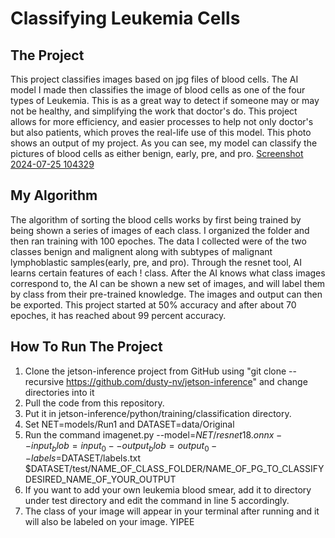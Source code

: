 # Classifying Leukemia Cells
## The Project
This project classifies images based on jpg files of blood cells. The AI model I made then classifies the image of blood cells as one of the four types of Leukemia. This is as a great way to detect if someone may or may not be healthy, and simplifying the work that doctor's do. This project allows for more efficiency, and easier processes to help not only doctor's but also patients, which proves the real-life use of this model.
This photo shows an output of my project. As you can see, my model can classify the pictures of blood cells as either benign, early, pre, and pro.
[Screenshot 2024-07-25 104329](https://github.com/user-attachments/assets/f7ac0138-e3f8-461e-9d01-8041bcf67727)
## My Algorithm
The algorithm of sorting the blood cells works by first being trained by being shown a series of images of each class. I organized the folder and then ran training with 100 epoches. The data I collected were of the two classes benign and malignent along with subtypes of malignant lymphoblastic samples(early, pre, and pro). Through the resnet tool, AI learns certain features of each !
class. After the AI knows what class images correspond to, the AI can be shown a new set of images, and will label them by class from their pre-trained knowledge. The images and output can then be exported. This project started at 50% accuracy and after about 70 epoches, it has reached about 99 percent accuracy.
## How To Run The Project 
1. Clone the jetson-inference project from GitHub using "git clone --recursive https://github.com/dusty-nv/jetson-inference" and change directories into it
2. Pull the code from this repository.
3. Put it in jetson-inference/python/training/classification directory.
4. Set NET=models/Run1 and DATASET=data/Original
5. Run the command imagenet.py --model=$NET/resnet18.onnx --input_blob=input_0 --output_blob=output_0 --labels=$DATASET/labels.txt $DATASET/test/NAME_OF_CLASS_FOLDER/NAME_OF_PG_TO_CLASSIFY DESIRED_NAME_OF_YOUR_OUTPUT
6. If you want to add your own leukemia blood smear, add it to directory under test directory and edit the command in line 5 accordingly.
7. The class of your image will appear in your terminal after running and it will also be labeled on your image. YIPEE
